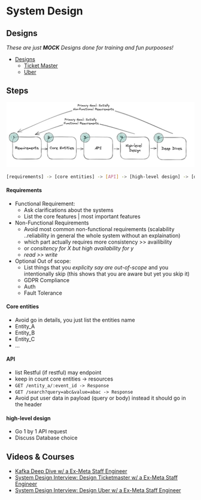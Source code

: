 System Design
=============

Designs
-------

_These are just **MOCK** Designs done for training and fun purpooses!_

* [Designs](./designs/)
    * [Ticket Master](./designs//ticket_master/Ticket%20Master.md)
    * [Uber](./designs/uber/Uber.md)


Steps
-----

![system-design-steps](system-design-steps.png)

```bash
[requirements] -> [core entities] -> [API] -> [high-level design] -> [deep dives]
```

#### Requirements

* Functional Requirement:
    * Ask clarifications about the systems
    * List the core features | most important features
* Non-Functional Requirements
    * Avoid most common non-functional requirements (scalability ..reliability in general the whole system without an explaination)
    * which part actually requires more consistency >> availibility 
    * or _consitency for X but high availability for y_
    * _read >> write_
* Optional Out of scope: 
    * List things that you *explicity say are out-of-scope* and you intentionally skip (this shows that you are aware but yet you skip it)
    * GDPR Compliance
    * Auth
    * Fault Tolerance

#### Core entities

* Avoid go in details, you just list the entities name
* Entity_A
* Entity_B
* Entity_C
* ...

#### API

* list Restful (if restful) may endpoint 
* keep in count core entities -> resources 
* `GET /entity_a/:event_id -> Response` 
* `GET /search?query=abc&value=abac -> Response`
* Avoid put user data in payload (query or body) instead it should go in the header


#### high-level design

* Go 1 by 1 API request
* Discuss Database choice 
 

Videos & Courses
----------------

* [Kafka Deep Dive w/ a Ex-Meta Staff Engineer](https://www.youtube.com/watch?v=DU8o-OTeoCc) 
* [System Design Interview: Design Ticketmaster w/ a Ex-Meta Staff Engineer](https://www.youtube.com/watch?v=fhdPyoO6aXI)
* [System Design Interview: Design Uber w/ a Ex-Meta Staff Engineer](https://www.youtube.com/watch?v=lsKU38RKQSo)
